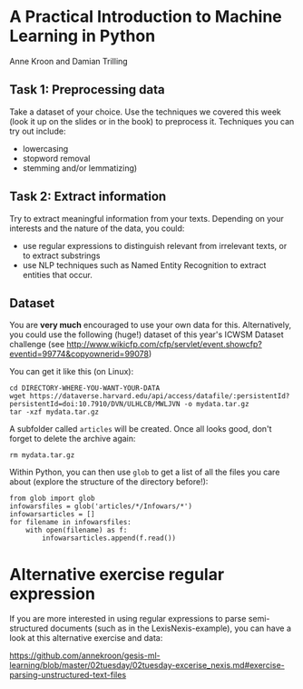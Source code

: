 # A Practical Introduction to Machine Learning in Python
Anne Kroon and Damian Trilling

## Task 1: Preprocessing data

Take a dataset of your choice. Use the techniques we covered this week (look it up on the slides or in the book) to preprocess it. Techniques you can try out include:

- lowercasing
- stopword removal
- stemming and/or lemmatizing)


## Task 2: Extract information

Try to extract meaningful information from your texts. Depending on your interests and the nature of the data, you could:

- use regular expressions to distinguish relevant from irrelevant texts, or to extract substrings
- use NLP techniques such as Named Entity Recognition to extract entities that occur.

## Dataset


You are **very much** encouraged to use your own data for this. Alternatively, you could use the following (huge!) dataset of this year's ICWSM Dataset challenge (see http://www.wikicfp.com/cfp/servlet/event.showcfp?eventid=99774&copyownerid=99078)

You can get it like this (on Linux):

```
cd DIRECTORY-WHERE-YOU-WANT-YOUR-DATA
wget https://dataverse.harvard.edu/api/access/datafile/:persistentId?persistentId=doi:10.7910/DVN/ULHLCB/MWLJVN -o mydata.tar.gz
tar -xzf mydata.tar.gz
```
A subfolder called `articles` will be created. Once all looks good, don't forget to delete the archive again:
```
rm mydata.tar.gz
```

Within Python, you can then use `glob` to get a list of all the files you care about (explore the structure of the directory before!):

```
from glob import glob
infowarsfiles = glob('articles/*/Infowars/*')
infowarsarticles = []
for filename in infowarsfiles:
    with open(filename) as f:
	    infowarsarticles.append(f.read())
```


# Alternative exercise regular expression

If you are more interested in using regular expressions to parse semi-structured documents (such as in the LexisNexis-example), you can have a look at this alternative exercise and data:

https://github.com/annekroon/gesis-ml-learning/blob/master/02tuesday/02tuesday-excerise_nexis.md#exercise-parsing-unstructured-text-files
